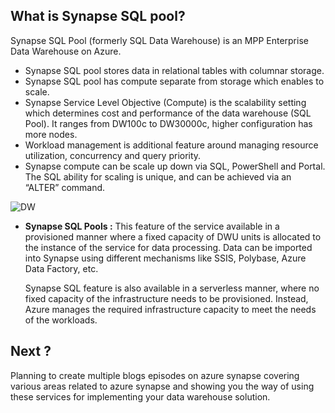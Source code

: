 ## What is Synapse SQL pool?
Synapse SQL Pool (formerly SQL Data Warehouse) is an MPP Enterprise Data Warehouse on Azure.

-  Synapse SQL pool stores data in relational tables with columnar storage.
-  Synapse SQL pool has compute separate from storage which enables to scale.
-  Synapse Service Level Objective (Compute) is the scalability setting which determines cost and performance of the data warehouse (SQL Pool). It ranges from DW100c to DW30000c, higher configuration has more nodes.
-  Workload management is additional feature around managing resource utilization, concurrency and query priority.
-  Synapse compute can be scale up down via SQL, PowerShell and Portal. The SQL ability for scaling is unique, and can be achieved via an “ALTER” command.



![DW](https://github.com/gurditsingh/blog/blob/gh-pages/_screenshots/synapse-unifid-platform.png?raw=true)
 - **Synapse SQL Pools :** This feature of the service available in a provisioned manner where a fixed capacity of DWU units is allocated to the instance of the service for data processing. Data can be imported into Synapse using different mechanisms like SSIS, Polybase, Azure Data Factory, etc.

	Synapse SQL feature is also available in a serverless manner, where no fixed capacity of the infrastructure needs to be provisioned. Instead, Azure manages the required infrastructure capacity to meet the needs of the workloads.


## Next ?

Planning to create multiple blogs episodes on azure synapse covering various areas related to azure synapse and showing you the way of using these services for implementing your data warehouse solution.
<!--stackedit_data:
eyJoaXN0b3J5IjpbLTUwOTE2Mzk4OSwtMjA4Njg4NDc5MiwzMT
gyMTA0NjgsLTkzMjU0NTA2MywtMTA0MDM0NTcyOSwtMjk3Mzc2
NDE1LDExMTYwMTI3NjksLTYxODE0Nzk5NiwtMTkyMDE0ODg0NS
wtNTE2MzY0NzgyLDE4ODk4MDUxNDEsMTUzNDk3ODg0Miw3MTUx
NjQ3MDMsMTY2Njk2MDkxOCwtMjEwMTA1NjcsLTcxMTcwODM2MS
wtMzk2NzE3Mjg2LDY4NTUzMDc5MSw3MTUzMDI3NTIsMTg3NDc5
MTM0Ml19
-->